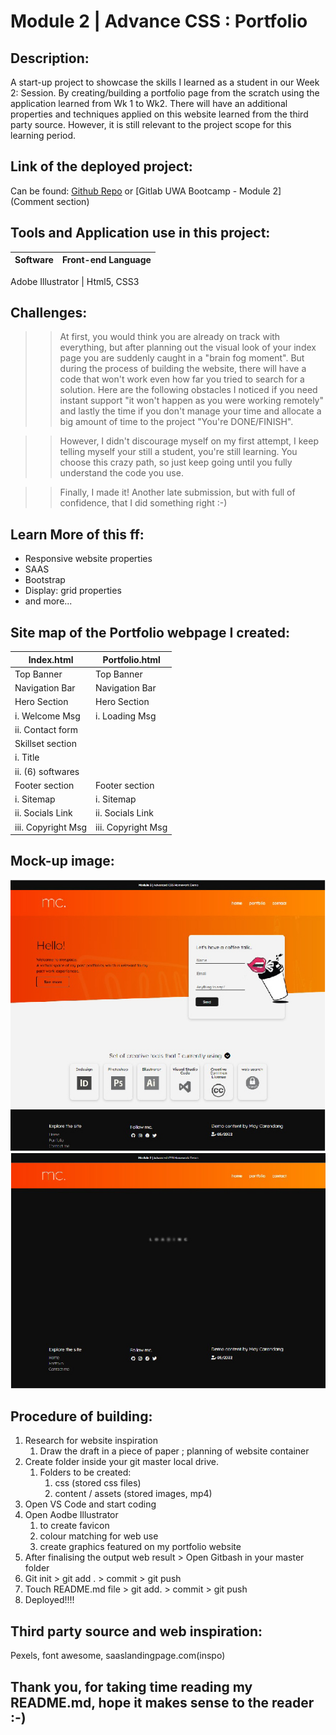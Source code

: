 # Module 2 | Advance CSS : Portfolio

## Description: 
A start-up project to showcase the skills I learned as a student in our Week 2: Session.
By creating/building a portfolio page from the scratch using the application learned from Wk 1 to Wk2. There will have an additional properties and techniques applied on this website learned from the third party source. However, it is still relevant to the project scope for this learning period.

## Link of the deployed project:
Can be found: [Github Repo](https://github.com/maytiara?tab=repositories) or 
[Gitlab UWA Bootcamp - Module 2] (Comment section)

## Tools and Application use in this project:
Software      | Front-end Language
------------- | -------------
Adobe 
Illustrator   | Html5, CSS3

## Challenges:
 >> At first, you would think you are already on track with everything, but after planning out the visual look of your index page you are suddenly caught in a "brain fog moment". But during the process of building the website, there will have a code that won't work even how far you tried to search for a solution. Here are the following obstacles I noticed if you need instant support "it won't happen as you were working remotely" and lastly the time if you don't manage your time and allocate a big amount of time to the project "You're DONE/FINISH".  

  >> However, I didn't discourage myself on my first attempt, I keep telling myself your still a student, you're still learning. You choose this crazy path, so just keep going until you fully understand the code you use.

  >> Finally, I made it! Another late submission, but with full of confidence, that I did something right :-)

## Learn More of this ff:
* Responsive website properties
* SAAS
* Bootstrap
* Display: grid properties
* and more...

## Site map of the Portfolio webpage I created:
Index.html            | Portfolio.html
--------------------- | -------------
Top Banner            | Top Banner  
Navigation Bar        | Navigation Bar  
Hero Section          | Hero Section 
    i. Welcome Msg    |    i. Loading Msg
    ii. Contact form  | 
Skillset section      | 
    i. Title          | 
    ii. (6) softwares | 
Footer section        | Footer section
    i. Sitemap        |    i. Sitemap   
    ii. Socials Link  |    ii. Socials Link 
    iii. Copyright Msg|    iii. Copyright Msg

## Mock-up image:

![home screenshot](/assets/content/home-screenshot.jpg "Index.html")
![portfolio screenshot](/assets/content/portfolio-screenshot.jpg "Index.html")

## Procedure of building:
1. Research for website inspiration
    1. Draw the draft in a piece of paper ; planning of website container
2. Create folder inside your git master local drive.
    1. Folders to be created:
        1. css (stored css files)
        2. content / assets (stored images, mp4)
3. Open VS Code and start coding
4. Open Aodbe Illustrator 
    1. to create favicon
    2. colour matching for web use
    3. create graphics featured on my portfolio website
5. After finalising the output web result > Open Gitbash in your master folder
6. Git init > git add . > commit > git push
7. Touch README.md file > git add. > commit > git push
8. Deployed!!!!

## Third party source and web inspiration:
Pexels, font awesome, saaslandingpage.com(inspo)

## Thank you, for taking time reading my README.md, hope it makes sense to the reader :-)
